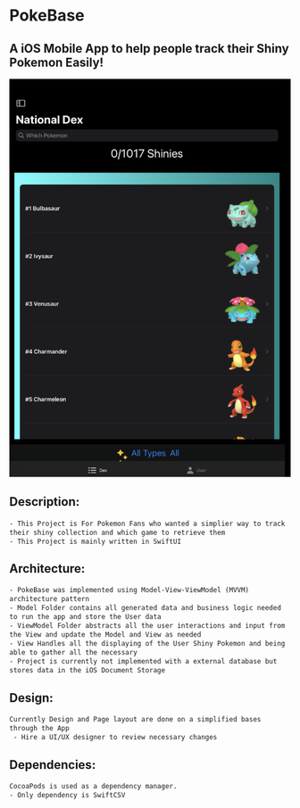 #  PokeBase
## A iOS Mobile App to help people track their Shiny Pokemon Easily!

![PokeBase](Pokebase.png)
## Description: 
    - This Project is For Pokemon Fans who wanted a simplier way to track their shiny collection and which game to retrieve them
    - This Project is mainly written in SwiftUI  

## Architecture: 
    - PokeBase was implemented using Model-View-ViewModel (MVVM) architecture pattern
    - Model Folder contains all generated data and business logic needed to run the app and store the User data
    - ViewModel Folder abstracts all the user interactions and input from the View and update the Model and View as needed
    - View Handles all the displaying of the User Shiny Pokemon and being able to gather all the necessary 
    - Project is currently not implemented with a external database but stores data in the iOS Document Storage 

## Design:
    Currently Design and Page layout are done on a simplified bases through the App
     - Hire a UI/UX designer to review necessary changes

## Dependencies:
    CocoaPods is used as a dependency manager. 
    - Only dependency is SwiftCSV
